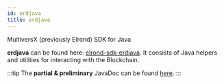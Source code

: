 ```yaml
---
id: erdjava
title: erdjava
---
```


MultiversX (previously Elrond) SDK for Java

**erdjava** can be found here: [elrond-sdk-erdjava](https://github.com/ElrondNetwork/elrond-sdk-erdjava/).
It consists of Java helpers and utilities for interacting with the Blockchain.

:::tip
The **partial & preliminary** JavaDoc can be found [here](https://elrondnetwork.github.io/elrond-sdk-docs/erdjava).
:::
